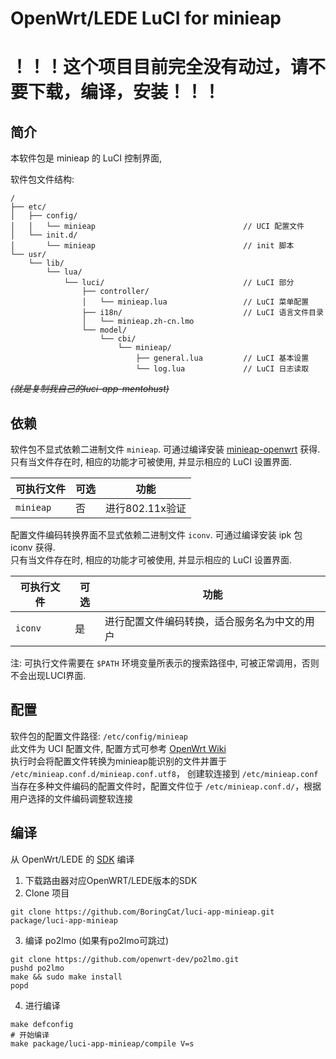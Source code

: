 OpenWrt/LEDE LuCI for minieap
===

# **！！！这个项目目前完全没有动过，请不要下载，编译，安装！！！**

简介
---

本软件包是 minieap 的 LuCI 控制界面,

软件包文件结构:
```
/
├── etc/
│   ├── config/
│   │   └── minieap                                 // UCI 配置文件
│   └── init.d/
│       └── minieap                                 // init 脚本
└── usr/
    └── lib/
        └── lua/
            └── luci/                               // LuCI 部分
                ├── controller/
                │   └── minieap.lua                 // LuCI 菜单配置
                ├── i18n/                           // LuCI 语言文件目录
                │   └── minieap.zh-cn.lmo
                └── model/
                    └── cbi/
                        └── minieap/
                            ├── general.lua         // LuCI 基本设置
                            └── log.lua             // LuCI 日志读取
```
~~_(就是复制我自己的luci-app-mentohust)_~~

依赖
---

软件包不显式依赖二进制文件 `minieap`.
可通过编译安装 [minieap-openwrt](https://github.com/BoringCat/minieap-openwrt) 获得.  
只有当文件存在时, 相应的功能才可被使用, 并显示相应的 LuCI 设置界面.  

 | 可执行文件 | 可选 | 功能            |
 | ---------- | ---- | --------------- |
 | `minieap`  | 否   | 进行802.11x验证 |

配置文件编码转换界面不显式依赖二进制文件 `iconv`.
可通过编译安装 ipk 包 iconv 获得.  
只有当文件存在时, 相应的功能才可被使用, 并显示相应的 LuCI 设置界面.  

 | 可执行文件 | 可选 | 功能                                         |
 | ---------- | ---- | -------------------------------------------- |
 | `iconv`    | 是   | 进行配置文件编码转换，适合服务名为中文的用户 |

注: 可执行文件需要在 `$PATH` 环境变量所表示的搜索路径中, 可被正常调用，否则不会出现LUCI界面.

配置
---

软件包的配置文件路径: `/etc/config/minieap`  
此文件为 UCI 配置文件, 配置方式可参考 [OpenWrt Wiki][uci]  
执行时会将配置文件转换为minieap能识别的文件并置于 `/etc/minieap.conf.d/minieap.conf.utf8`， 创建软连接到 `/etc/minieap.conf`
当存在多种文件编码的配置文件时，配置文件位于 `/etc/minieap.conf.d/`，根据用户选择的文件编码调整软连接

编译
---

从 OpenWrt/LEDE 的 [SDK][openwrt-sdk] 编译  

1. 下载路由器对应OpenWRT/LEDE版本的SDK
2. Clone 项目
```shell
git clone https://github.com/BoringCat/luci-app-minieap.git package/luci-app-minieap
```
3. 编译 po2lmo (如果有po2lmo可跳过)
```shell
git clone https://github.com/openwrt-dev/po2lmo.git
pushd po2lmo
make && sudo make install
popd
```
4. 进行编译
```shell
make defconfig
# 开始编译
make package/luci-app-minieap/compile V=s
```


[openwrt-sdk]: https://wiki.openwrt.org/doc/howto/obtain.firmware.sdk
[uci]: https://wiki.openwrt.org/doc/uci
